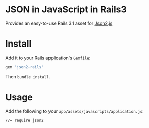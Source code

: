 # JSON in JavaScript in Rails3

Provides an easy-to-use Rails 3.1 asset for [Json2.js](https://github.com/douglascrockford/JSON-js)

# Install

Add it to your Rails application's `Gemfile`:

```ruby
gem 'json2-rails'
```

Then `bundle install`.


# Usage

Add the following to your `app/assets/javascripts/application.js`:

    //= require json2
